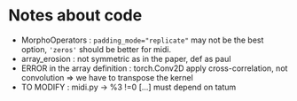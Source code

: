 # Notes about code

- MorphoOperators : `padding_mode="replicate"` may not be the best option, `'zeros'` should be better for midi.
- array_erosion : not symmetric as in the paper, def as paul
- ERROR in the array definition : torch.Conv2D apply cross-correlation, not convolution => we have to transpose the kernel
- TO MODIFY : midi.py -> %3 !=0 [...] must depend on tatum